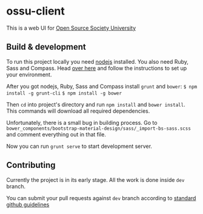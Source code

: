 # ossu-client

This is a web UI for [Open Source Society University](https://github.com/open-source-society/computer-science)

## Build & development

To run this project locally you need [nodejs](https://nodejs.org/en/) installed.
You also need Ruby, Sass and Compass. Head [over here](https://github.com/gruntjs/grunt-contrib-compass#compass-task)
and follow the instructions to set up your environment.

After you got nodejs, Ruby, Sass and Compass install `grunt` and `bower`:
`$ npm install -g grunt-cli`
`$ npm install -g bower`

Then `cd` into project's directory and run `npm install` and `bower install`.
This commands will download all required dependencies.

Unfortunately, there is a small bug in building process. Go to `bower_components/bootstrap-material-design/sass/_import-bs-sass.scss`
and comment everything out in that file.

Now you can run `grunt serve` to start development server.

## Contributing

Currently the project is in its early stage. All the work is done inside `dev` branch.

You can submit your pull requests against `dev` branch according to [standard github guidelines](https://help.github.com/articles/using-pull-requests/)

